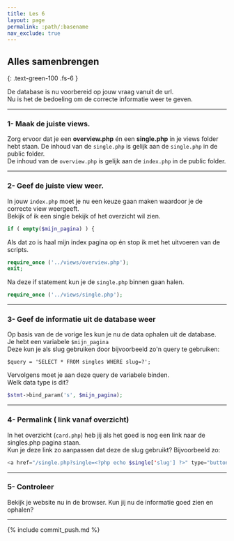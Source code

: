 ```yaml
---
title: Les 6
layout: page
permalink: :path/:basename
nav_exclude: true
---
```


## Alles samenbrengen
{: .text-green-100 .fs-6 }

De database is nu voorbereid op jouw vraag vanuit de url.  
Nu is het de bedoeling om de correcte informatie weer te geven.

---
### 1- Maak de juiste views.
Zorg ervoor dat je een **overview.php** én een **single.php** in je views folder hebt staan. 
De inhoud van de `single.php` is gelijk aan de `single.php` in de public folder.  
De inhoud van de `overview.php` is gelijk aan de `index.php` in de public folder.

---
### 2- Geef de juiste view weer.
In jouw `index.php` moet je nu een keuze gaan maken waardoor je de correcte view weergeeft.  
Bekijk of ik een single bekijk of het overzicht wil zien.
```php
if ( empty($mijn_pagina) ) {
```
Als dat zo is haal mijn index pagina op én stop ik met het uitvoeren van de scripts. 
```php
require_once ('../views/overview.php');
exit;
```

Na deze if statement kun je de `single.php` binnen gaan halen.  
```php
require_once ('../views/single.php');
```

---
### 3- Geef de informatie uit de database weer
Op basis van de de vorige les kun je nu de data ophalen uit de database.  
Je hebt een variabele `$mijn_pagina`  
Deze kun je als slug gebruiken door bijvoorbeeld zo'n query te gebruiken:
```mysql
$query = 'SELECT * FROM singles WHERE slug=?';
```
Vervolgens moet je aan deze query de variabele binden.  
Welk data type is dit?
```php
$stmt->bind_param('s', $mijn_pagina);
````

---
### 4- Permalink ( link vanaf overzicht)
In het overzicht (`card.php`) heb jij als het goed is nog een link naar de singles.php pagina staan.  
Kun je deze link zo aanpassen dat deze de slug gebruikt?  Bijvoorbeeld zo:
```php
<a href="/single.php?single=<?php echo $single['slug'] ?>" type="button" class="btn btn-sm btn-outline-secondary">Bekijk</a>
```

---
### 5- Controleer
Bekijk je website nu in de browser.
Kun jij nu de informatie goed zien en ophalen?

---

{% include commit_push.md %}



